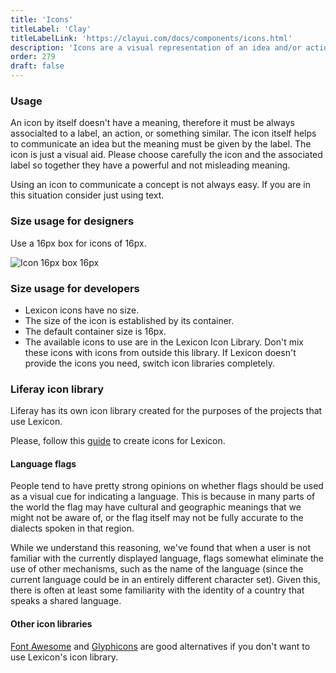 ```yaml
---
title: 'Icons'
titleLabel: 'Clay'
titleLabelLink: 'https://clayui.com/docs/components/icons.html'
description: 'Icons are a visual representation of an idea and/or action.'
order: 279
draft: false
---
```


### Usage

An icon by itself doesn't have a meaning, therefore it must be always associalted to a label, an action, or something similar. The icon itself helps to communicate an idea but the meaning must be given by the label. The icon is just a visual aid. Please choose carefully the icon and the associated label so together they have a powerful and not misleading meaning.

Using an icon to communicate a concept is not always easy. If you are in this situation consider just using text.

### Size usage for designers

Use a 16px box for icons of 16px.

![Icon 16px box 16px](/images/lexicon/Icon16.jpg)

### Size usage for developers

-   Lexicon icons have no size.
-   The size of the icon is established by its container.
-   The default container size is 16px.
-   The available icons to use are in the Lexicon Icon Library. Don't mix these icons with icons from outside this library. If Lexicon doesn't provide the icons you need, switch icon libraries completely.

### Liferay icon library

Liferay has its own icon library created for the purposes of the projects that use Lexicon.

<!--
<ul class="lexicon-icon-list list-unstyled">
{foreach $icon in $page.icons}
	<li>
		<svg class="lexicon-icon lexicon-icon-{$icon}">
			<use xlink:href="/vendor/lexicon/icons.svg#{$icon}" />
		</svg>
		<span>{$icon}</span>
	</li>
{/foreach}
</ul> -->

Please, follow this [guide](https://gist.github.com/natecavanaugh/b9546c4215e5d5ef88a1b9d6ae2041a3#lexicon-icon-design-guidelines) to create icons for Lexicon.

#### Language flags

People tend to have pretty strong opinions on whether flags should be used as a visual cue for indicating a language. This is because in many parts of the world the flag may have cultural and geographic meanings that we might not be aware of, or the flag itself may not be fully accurate to the dialects spoken in that region.

While we understand this reasoning, we've found that when a user is not familiar with the currently displayed language, flags somewhat eliminate the use of other mechanisms, such as the name of the language (since the current language could be in an entirely different character set). Given this, there is often at least some familiarity with the identity of a country that speaks a shared language.

<!--
<ul class="lexicon-icon-list list-unstyled">
{foreach $flag in $page.flags}
	<li>
		<svg class="lexicon-icon lexicon-icon-{$flag}">
			<use xlink:href="/vendor/lexicon/icons.svg#{$flag}" />
		</svg>
		<span>{$page.flagData[$flag]} ({$flag})</span>
	</li>
{/foreach}
</ul> -->

#### Other icon libraries

[Font Awesome](http://fontawesome.io/) and [Glyphicons](http://glyphicons.com/) are good alternatives if you don't want to use Lexicon's icon library.
